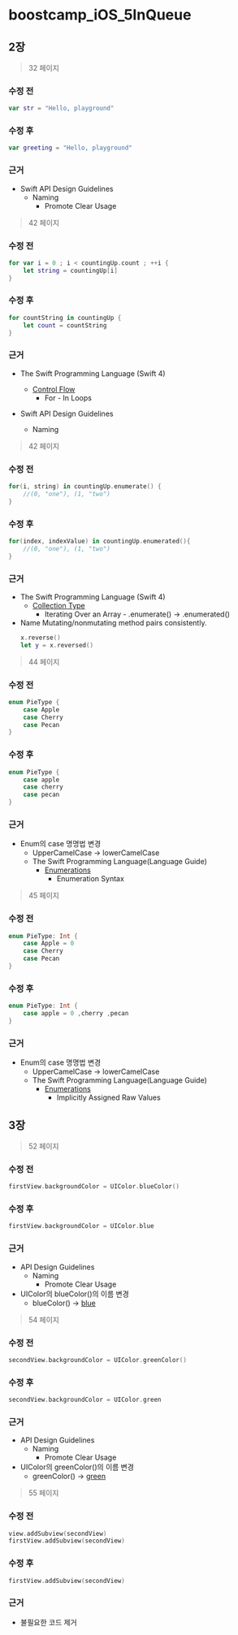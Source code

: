 # boostcamp_iOS_5InQueue
## 2장
> 32 페이지

### 수정 전
```swift
var str = "Hello, playground"
```

### 수정 후
```swift
var greeting = "Hello, playground"
```

### 근거
* Swift API Design Guidelines
	* Naming
		* Promote Clear Usage


> 42 페이지

### 수정 전
```swift
for var i = 0 ; i < countingUp.count ; ++i {
	let string = countingUp[i]
}
```


### 수정 후
```swift
for countString in countingUp {
	let count = countString
}
```

### 근거
   * The Swift Programming Language (Swift 4)
 	    * [Control Flow](https://developer.apple.com/library/content/documentation/Swift/Conceptual/Swift_Programming_Language/ControlFlow.html)
 		     *  For - In Loops

   * Swift API Design Guidelines
 	    * Naming




> 42 페이지

### 수정 전
```swift
for(i, string) in countingUp.enumerate() {
	//(0, "one"), (1, "two")
}
```

### 수정 후
```swift
for(index, indexValue) in countingUp.enumerated(){
	//(0, "one"), (1, "two")
}
```
### 근거
   * The Swift Programming Language (Swift 4)
	    * [Collection Type](https://developer.apple.com/library/content/documentation/Swift/Conceptual/Swift_Programming_Language/CollectionTypes.html)
		     * Iterating Over an Array - .enumerate() -> .enumerated()
   * Name Mutating/nonmutating method pairs consistently.
      ```swift
      x.reverse()
      let y = x.reversed()
      ```



> 44 페이지

### 수정 전
```swift
enum PieType {
    case Apple
    case Cherry
    case Pecan
}
```

### 수정 후
```swift
enum PieType {
    case apple
    case cherry
    case pecan
}
```
### 근거
  * Enum의 case 명명법 변경
	   * UpperCamelCase -> lowerCamelCase
	* The Swift Programming Language(Language Guide)
		 * [Enumerations](https://developer.apple.com/library/content/documentation/Swift/Conceptual/Swift_Programming_Language/Enumerations.html)
			  * Enumeration Syntax




> 45 페이지

### 수정 전
```swift
enum PieType: Int {
	case Apple = 0
	case Cherry
	case Pecan
}
```

### 수정 후
```swift
enum PieType: Int {
    case apple = 0 ,cherry ,pecan
}
```


### 근거
   * Enum의 case 명명법 변경
	    * UpperCamelCase -> lowerCamelCase
	 * The Swift Programming Language(Language Guide)
		  * [Enumerations](https://developer.apple.com/library/content/documentation/Swift/Conceptual/Swift_Programming_Language/Enumerations.html)
			   * Implicitly Assigned Raw Values

## 3장
> 52 페이지

### 수정 전
```swift
firstView.backgroundColor = UIColor.blueColor()
```

### 수정 후
```swift
firstView.backgroundColor = UIColor.blue
```

### 근거
+ API Design Guidelines
  + Naming
     + Promote Clear Usage
+ UIColor의 blueColor()의 이름 변경
  + blueColor() -> [blue](https://developer.apple.com/documentation/uikit/uicolor/1621947-blue)

> 54 페이지

### 수정 전
```swift
secondView.backgroundColor = UIColor.greenColor()
```

### 수정 후
```swift
secondView.backgroundColor = UIColor.green
```

### 근거
+ API Design Guidelines
  + Naming
     + Promote Clear Usage
+ UIColor의 greenColor()의 이름 변경
  + greenColor() -> [green](https://developer.apple.com/documentation/uikit/uicolor/1621946-green)

> 55 페이지

### 수정 전
```swift
view.addSubview(secondView)
firstView.addSubview(secondView)
```

### 수정 후
```swift
firstView.addSubview(secondView)
```

### 근거
+ 불필요한 코드 제거
